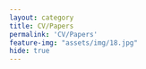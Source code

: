 ```yaml
---
layout: category
title: CV/Papers
permalink: 'CV/Papers'
feature-img: "assets/img/18.jpg"
hide: true
---
```


